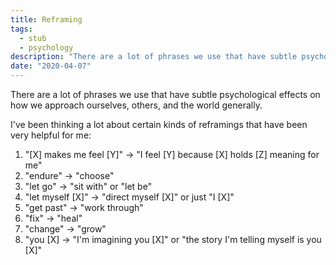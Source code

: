 ```yaml
---
title: Reframing
tags:
  - stub
  - psychology
description: "There are a lot of phrases we use that have subtle psychological effects on how we approach ourselves, others, and the world generally."
date: "2020-04-07"
---
```


There are a lot of phrases we use that have subtle psychological effects on how we approach ourselves, others, and the world generally.

I've been thinking a lot about certain kinds of reframings that have been very helpful for me:

1. "[X] makes me feel [Y]" &rarr; "I feel [Y] because [X] holds [Z] meaning for me"
2. "endure" &rarr; "choose"
3. "let go" &rarr; "sit with" or "let be"
4. "let myself [X]" &rarr; "direct myself [X]" or just "I [X]"
5. "get past" &rarr; "work through"
6. "fix" &rarr; "heal"
7. "change" &rarr; "grow"
8. "you [X] &rarr; "I'm imagining you [X]" or "the story I'm telling myself is you [X]"
